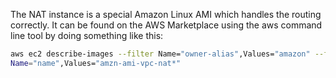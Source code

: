 The NAT instance is a special Amazon Linux AMI which handles the routing correctly. It can be found on the AWS Marketplace using the aws command line tool by doing something like this:

```bash
aws ec2 describe-images --filter Name="owner-alias",Values="amazon" --filter
Name="name",Values="amzn-ami-vpc-nat*"
```
